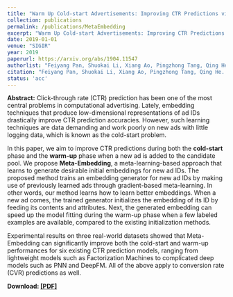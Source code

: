 ```yaml
---
title: "Warm Up Cold-start Advertisements: Improving CTR Predictions via Learning to Learn ID Embeddings"
collection: publications
permalink: /publications/MetaEmbedding
excerpt: "Warm Up Cold-start Advertisements: Improving CTR Predictions via Learning to Learn ID Embeddings"
date: 2019-01-01
venue: "SIGIR"
year: 2019
paperurl: https://arxiv.org/abs/1904.11547
authorlist: "Feiyang Pan, Shuokai Li, Xiang Ao, Pingzhong Tang, Qing He"
citation: "Feiyang Pan, Shuokai Li, Xiang Ao, Pingzhong Tang, Qing He. Warm Up Cold-start Advertisements: Improving CTR Predictions via Learning to Learn ID Embeddings. In SIGIR 2019."
status: 'acc'
---
```

**Abstract:**
Click-through rate (CTR) prediction has been one of the most central problems in computational advertising. Lately, embedding techniques that produce low-dimensional representations of ad IDs drastically improve CTR prediction accuracies. However, such learning techniques are data demanding and work poorly on new ads with little logging data, which is known as the cold-start problem.

In this paper, we aim to improve CTR predictions during both the **cold-start** phase and the **warm-up** phase when a new ad is added to the candidate pool. We propose **Meta-Embedding**, a meta-learning-based approach that learns to generate desirable initial embeddings for new ad IDs. The proposed method trains an embedding generator for new ad IDs by making use of previously learned ads through gradient-based meta-learning. In other words, our method learns how to learn better embeddings. When a new ad comes, the trained generator initializes the embedding of its ID by feeding its contents and attributes. Next, the generated embedding can speed up the model fitting during the warm-up phase when a few labeled examples are available, compared to the existing initialization methods.

Experimental results on three real-world datasets showed that Meta-Embedding can significantly improve both the cold-start and warm-up performances for six existing CTR prediction models, ranging from lightweight models such as Factorization Machines to complicated deep models such as PNN and DeepFM. All of the above apply to conversion rate (CVR) predictions as well.

**Download: [[PDF]](https://arxiv.org/abs/1904.11547)**
